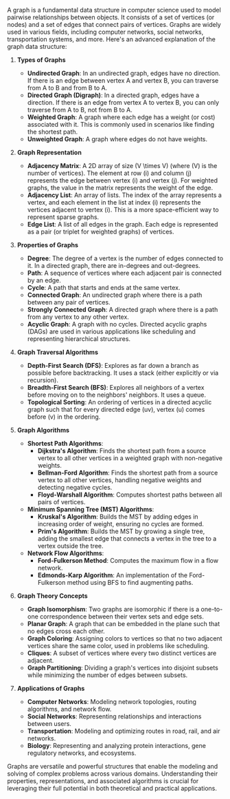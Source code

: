 A graph is a fundamental data structure in computer science used to model pairwise relationships between objects. It consists of a set of vertices (or nodes) and a set of edges that connect pairs of vertices. Graphs are widely used in various fields, including computer networks, social networks, transportation systems, and more. Here's an advanced explanation of the graph data structure:

1. **Types of Graphs**
   - **Undirected Graph**: In an undirected graph, edges have no direction. If there is an edge between vertex A and vertex B, you can traverse from A to B and from B to A.
   - **Directed Graph (Digraph)**: In a directed graph, edges have a direction. If there is an edge from vertex A to vertex B, you can only traverse from A to B, not from B to A.
   - **Weighted Graph**: A graph where each edge has a weight (or cost) associated with it. This is commonly used in scenarios like finding the shortest path.
   - **Unweighted Graph**: A graph where edges do not have weights.

2. **Graph Representation**
   - **Adjacency Matrix**: A 2D array of size \(V \times V\) (where \(V\) is the number of vertices). The element at row \(i\) and column \(j\) represents the edge between vertex \(i\) and vertex \(j\). For weighted graphs, the value in the matrix represents the weight of the edge.
   - **Adjacency List**: An array of lists. The index of the array represents a vertex, and each element in the list at index \(i\) represents the vertices adjacent to vertex \(i\). This is a more space-efficient way to represent sparse graphs.
   - **Edge List**: A list of all edges in the graph. Each edge is represented as a pair (or triplet for weighted graphs) of vertices.

3. **Properties of Graphs**
   - **Degree**: The degree of a vertex is the number of edges connected to it. In a directed graph, there are in-degrees and out-degrees.
   - **Path**: A sequence of vertices where each adjacent pair is connected by an edge.
   - **Cycle**: A path that starts and ends at the same vertex.
   - **Connected Graph**: An undirected graph where there is a path between any pair of vertices.
   - **Strongly Connected Graph**: A directed graph where there is a path from any vertex to any other vertex.
   - **Acyclic Graph**: A graph with no cycles. Directed acyclic graphs (DAGs) are used in various applications like scheduling and representing hierarchical structures.

4. **Graph Traversal Algorithms**
   - **Depth-First Search (DFS)**: Explores as far down a branch as possible before backtracking. It uses a stack (either explicitly or via recursion).
   - **Breadth-First Search (BFS)**: Explores all neighbors of a vertex before moving on to the neighbors' neighbors. It uses a queue.
   - **Topological Sorting**: An ordering of vertices in a directed acyclic graph such that for every directed edge \(uv\), vertex \(u\) comes before \(v\) in the ordering.

5. **Graph Algorithms**
   - **Shortest Path Algorithms**:
     - **Dijkstra's Algorithm**: Finds the shortest path from a source vertex to all other vertices in a weighted graph with non-negative weights.
     - **Bellman-Ford Algorithm**: Finds the shortest path from a source vertex to all other vertices, handling negative weights and detecting negative cycles.
     - **Floyd-Warshall Algorithm**: Computes shortest paths between all pairs of vertices.
   - **Minimum Spanning Tree (MST) Algorithms**:
     - **Kruskal's Algorithm**: Builds the MST by adding edges in increasing order of weight, ensuring no cycles are formed.
     - **Prim's Algorithm**: Builds the MST by growing a single tree, adding the smallest edge that connects a vertex in the tree to a vertex outside the tree.
   - **Network Flow Algorithms**:
     - **Ford-Fulkerson Method**: Computes the maximum flow in a flow network.
     - **Edmonds-Karp Algorithm**: An implementation of the Ford-Fulkerson method using BFS to find augmenting paths.

6. **Graph Theory Concepts**
   - **Graph Isomorphism**: Two graphs are isomorphic if there is a one-to-one correspondence between their vertex sets and edge sets.
   - **Planar Graph**: A graph that can be embedded in the plane such that no edges cross each other.
   - **Graph Coloring**: Assigning colors to vertices so that no two adjacent vertices share the same color, used in problems like scheduling.
   - **Cliques**: A subset of vertices where every two distinct vertices are adjacent.
   - **Graph Partitioning**: Dividing a graph's vertices into disjoint subsets while minimizing the number of edges between subsets.

7. **Applications of Graphs**
   - **Computer Networks**: Modeling network topologies, routing algorithms, and network flow.
   - **Social Networks**: Representing relationships and interactions between users.
   - **Transportation**: Modeling and optimizing routes in road, rail, and air networks.
   - **Biology**: Representing and analyzing protein interactions, gene regulatory networks, and ecosystems.

Graphs are versatile and powerful structures that enable the modeling and solving of complex problems across various domains. Understanding their properties, representations, and associated algorithms is crucial for leveraging their full potential in both theoretical and practical applications.
